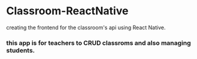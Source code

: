 # Classroom-ReactNative
creating the frontend for the classroom's api using React Native.


### this app is for teachers to CRUD classroms and also managing students.
